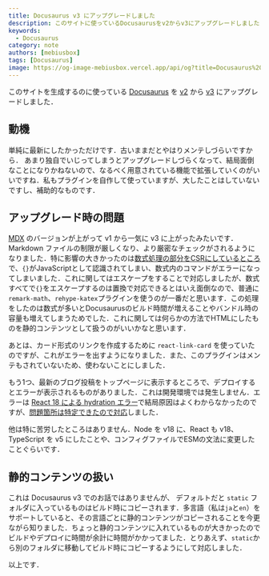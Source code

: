 ```yaml
---
title: Docusaurus v3 にアップグレードしました
description: このサイトに使っているDocusaurusをv2からv3にアップグレードしました
keywords:
  - Docusaurus
category: note
authors: [mebiusbox]
tags: [Docusaurus]
image: https://og-image-mebiusbox.vercel.app/api/og?title=Docusaurus%20v3%20%E3%81%AB%E3%82%A2%E3%83%83%E3%83%97%E3%82%B0%E3%83%AC%E3%83%BC%E3%83%89%E3%81%97%E3%81%BE%E3%81%97%E3%81%9F&subtitle=%E3%81%93%E3%81%AE%E3%82%B5%E3%82%A4%E3%83%88%E3%81%AB%E4%BD%BF%E3%81%A3%E3%81%A6%E3%81%84%E3%82%8BDocusaurus%E3%82%92v2%E3%81%8B%E3%82%89v3%E3%81%AB%E3%82%A2%E3%83%83%E3%83%97%E3%82%B0%E3%83%AC%E3%83%BC%E3%83%89%E3%81%97%E3%81%BE%E3%81%97%E3%81%9F&date=2023%2F11%2F30&tags=Docusaurus
---
```


このサイトを生成するのに使っている [Docusaurus](https://docusaurus.io/) を [v2](https://docusaurus.io/blog/2022/08/01/announcing-docusaurus-2.0) から [v3](https://docusaurus.io/blog/releases/3.0) にアップグレードしました．

<!-- truncate -->

## 動機

単純に最新にしたかっただけです．古いままだとやはりメンテしづらいですから．
あまり独自でいじってしまうとアップグレードしづらくなって、結局面倒なことになりかねないので、なるべく用意されている機能で拡張していくのがいいですね．私もプラグインを自作して使っていますが、大したことはしていないですし、補助的なものです．


## アップグレード時の問題

[MDX](https://mdxjs.com/) のバージョンが上がって v1 から一気に v3 に上がったみたいです．Markdown ファイルの制限が厳しくなり、より厳密なチェックがされるようになりました．特に影響の大きかったのは[数式処理の部分をCSRにしているところ](/blog/2023/01/15/docusaurus-katex-client-side-rendering)で、`{}`がJavaScriptとして認識されてしまい、数式内のコマンドがエラーになってしまいました．これに関してはエスケープをすることで対応しましたが、数式すべてで`{}`をエスケープするのは置換で対応できるとはいえ面倒なので、普通に`remark-math`、`rehype-katex`プラグインを使うのが一番だと思います．この処理をしたのは数式が多いとDocusaurusのビルド時間が増えることやバンドル時の容量も増えてしまうためでした．これに関しては何らかの方法でHTMLにしたものを静的コンテンツとして扱うのがいいかなと思います．

あとは、カード形式のリンクを作成するために `react-link-card` を使っていたのですが、これがエラーを出すようになりました．また、このプラグインはメンテもされていないため、使わないことにしました．

もう1つ、最新のブログ投稿をトップページに表示するところで、デプロイするとエラーが表示されるものがありました．これは開発環境では発生しません．エラーは [React 18 による hydration エラー](https://docusaurus.io/blog/releases/3.0#debug-builds)で結局原因はよくわからなかったのですが、[問題箇所は特定できたので対応](https://github.com/mebiusbox/mebiusbox.github.com/commit/b01ed25abf87a41ac40c810648be1d1a7642e713)しました．

他は特に苦労したところはありません．Node を v18 に、React も v18、TypeScript を v5 にしたことや、コンフィグファイルでESMの文法に変更したことぐらいです．


## 静的コンテンツの扱い

これは Docusaurus v3 でのお話ではありませんが、 デフォルトだと `static` フォルダに入っているものはビルド時にコピーされます．多言語（私は`ja`と`en`）をサポートしていると、その言語ごとに静的コンテンツがコピーされることを今更ながら知りました．ちょっと静的コンテンツに入れているものが大きかったのでビルドやデプロイに時間が余計に時間がかかってました．とりあえず、`static`から別のフォルダに移動してビルド時にコピーするようにして対応しました．


以上です．
